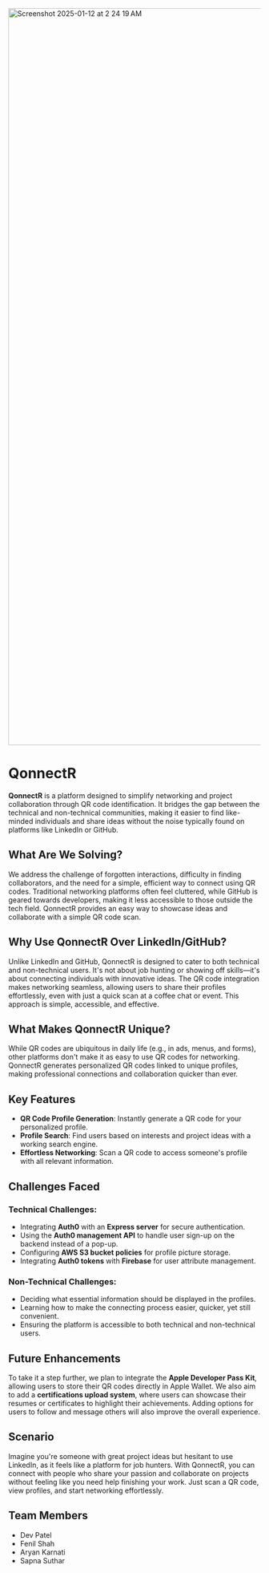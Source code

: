 
<img width="1470" alt="Screenshot 2025-01-12 at 2 24 19 AM" src="https://github.com/user-attachments/assets/1989a9a0-5a73-4afa-8883-40b31375b4d4" />

# QonnectR

**QonnectR** is a platform designed to simplify networking and project collaboration through QR code identification. It bridges the gap between the technical and non-technical communities, making it easier to find like-minded individuals and share ideas without the noise typically found on platforms like LinkedIn or GitHub.

## What Are We Solving?

We address the challenge of forgotten interactions, difficulty in finding collaborators, and the need for a simple, efficient way to connect using QR codes. Traditional networking platforms often feel cluttered, while GitHub is geared towards developers, making it less accessible to those outside the tech field. QonnectR provides an easy way to showcase ideas and collaborate with a simple QR code scan.

## Why Use QonnectR Over LinkedIn/GitHub?

Unlike LinkedIn and GitHub, QonnectR is designed to cater to both technical and non-technical users. It's not about job hunting or showing off skills—it's about connecting individuals with innovative ideas. The QR code integration makes networking seamless, allowing users to share their profiles effortlessly, even with just a quick scan at a coffee chat or event. This approach is simple, accessible, and effective.

## What Makes QonnectR Unique?

While QR codes are ubiquitous in daily life (e.g., in ads, menus, and forms), other platforms don't make it as easy to use QR codes for networking. QonnectR generates personalized QR codes linked to unique profiles, making professional connections and collaboration quicker than ever.

## Key Features

- **QR Code Profile Generation**: Instantly generate a QR code for your personalized profile.
- **Profile Search**: Find users based on interests and project ideas with a working search engine.
- **Effortless Networking**: Scan a QR code to access someone's profile with all relevant information.

## Challenges Faced

### Technical Challenges:
- Integrating **Auth0** with an **Express server** for secure authentication.
- Using the **Auth0 management API** to handle user sign-up on the backend instead of a pop-up.
- Configuring **AWS S3 bucket policies** for profile picture storage.
- Integrating **Auth0 tokens** with **Firebase** for user attribute management.

### Non-Technical Challenges:
- Deciding what essential information should be displayed in the profiles.
- Learning how to make the connecting process easier, quicker, yet still convenient.
- Ensuring the platform is accessible to both technical and non-technical users.

## Future Enhancements

To take it a step further, we plan to integrate the **Apple Developer Pass Kit**, allowing users to store their QR codes directly in Apple Wallet. We also aim to add a **certifications upload system**, where users can showcase their resumes or certificates to highlight their achievements. Adding options for users to follow and message others will also improve the overall experience.

## Scenario

Imagine you're someone with great project ideas but hesitant to use LinkedIn, as it feels like a platform for job hunters. With QonnectR, you can connect with people who share your passion and collaborate on projects without feeling like you need help finishing your work. Just scan a QR code, view profiles, and start networking effortlessly.


## Team Members
- Dev Patel
- Fenil Shah
- Aryan Karnati
- Sapna Suthar
